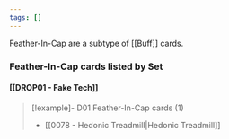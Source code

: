 ```yaml
---
tags: []
---
```

Feather-In-Cap are a subtype of [[Buff]] cards.



### Feather-In-Cap cards listed by Set

#### [[DROP01 - Fake Tech]]  

> [!example]- D01 Feather-In-Cap cards (1)
>  - [[0078 - Hedonic Treadmill|Hedonic Treadmill]]

